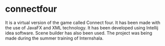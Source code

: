 # connectfour
It is a virtual version of the game called Connect four. It has been made with the use of JavaFX and XML technology. It has been developed using Intellij idea software. Scene builder has also been used. The project was being made during the summer training of Internshala.
